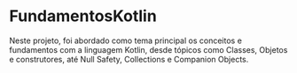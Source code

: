 # FundamentosKotlin

Neste projeto, foi abordado como tema principal os conceitos e fundamentos com a linguagem Kotlin, desde tópicos como Classes, Objetos e construtores, até Null Safety, Collections e Companion Objects.

